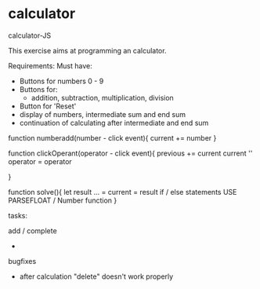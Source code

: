 # calculator

calculator-JS

This exercise aims at programming an calculator.

Requirements:
Must have:

- Buttons for numbers 0 - 9
- Buttons for:
  - addition, subtraction, multiplication, division
- Button for 'Reset'
- display of numbers, intermediate sum and end sum
- continuation of calculating after intermediate and end sum

function numberadd(number - click event){
current += number
}

function clickOperant(operator - click event){
previous += current
current ''
operator = operator

}

function solve(){
let result ... =
current = result
if / else statements
USE PARSEFLOAT / Number function
}

tasks:

add / complete

-

bugfixes

- after calculation "delete" doesn't work properly

